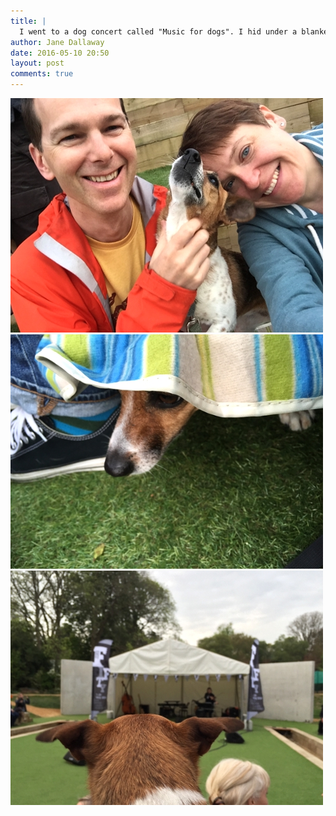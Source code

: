 ```yaml
---
title: |
  I went to a dog concert called "Music for dogs". I hid under a blanket.
author: Jane Dallaway
date: 2016-05-10 20:50
layout: post
comments: true
---
```


<div><a href="/media/tp_IMG_8484.JPG"><img src="/media/tp_thumb_IMG_8484.JPG" width="500" height="375"/></a></div><div><a href="/media/tp_IMG_8506.JPG"><img src="/media/tp_thumb_IMG_8506.JPG" width="500" height="375"/></a></div><div><a href="/media/SMtp_FullSizeRender.jpg"><img src="/media/SMtp_thumb_FullSizeRender.jpg" width="500" height="375"/></a></div>



  


  


  

      